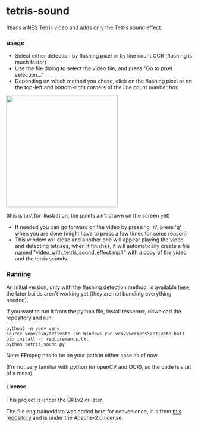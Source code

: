 # tetris-sound
Reads a NES Tetris video and adds only the Tetris sound effect.

### usage
- Select either detection by flashing pixel or by line count OCR (flashing is much faster)
- Use the file dialog to select the video file, and press "Go to pixel selection..."
- Depending on which method you chose, click on the flashing pixel or on the top-left and bottom-right corners of the line count number box
<img src="https://github.com/user-attachments/assets/2fc76ae0-5708-4595-b7a5-5dfbf16b6e90" width="300"/>

(this is just for illustration, the points ain't drawn on the screen yet)
- If needed you can go forward on the video by pressing 'n', press 'q' when you are done (might have to press a few times for some reason)
- This window will close and another one will appear playing the video and detecting tetrises, when it finishes, it will automatically create a file named "video_with_tetris_sound_effect.mp4" with a copy of the video and the tetris sounds.

### Running

An initial version, only with the flashing detection method, is available [here](https://github.com/brianch/tetris-sound/actions/runs/10062817898), the later builds aren't working yet (they are not bundling everything needed). 

If you want to run it from the python file, install tesserocr, download the repository and run:

```
python3 -m venv venv
source venv/bin/activate (on Windows run venv\Scripts\activate.bat)
pip install -r requirements.txt
python tetris_sound.py
```

Note: FFmpeg has to be on your path in either case as of now.

(I'm not very familiar with python (or openCV and OCR), so the code is a bit of a mess)

#### License

This project is under the GPLv2 or later.

The file eng.traineddata was added here for convenience, it is from [this repository](https://github.com/tesseract-ocr/tessdata_fast) and is under the Apache-2.0 license.
